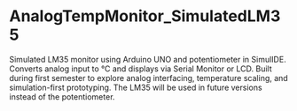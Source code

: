 # AnalogTempMonitor_SimulatedLM35
Simulated LM35 monitor using Arduino UNO and potentiometer in SimulIDE. Converts analog input to °C and displays via Serial Monitor or LCD. Built during first semester to explore analog interfacing, temperature scaling, and simulation-first prototyping. The LM35 will be used in future versions instead of the potentiometer.
